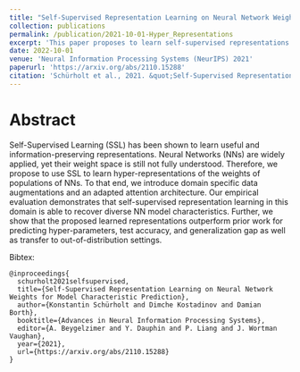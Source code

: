 ```yaml
---
title: "Self-Supervised Representation Learning on Neural Network Weights for Model Characteristic Prediction"
collection: publications
permalink: /publication/2021-10-01-Hyper_Representations
excerpt: 'This paper proposes to learn self-supervised representations of the weights of populations of NN models using novel data augmentations and an adapted transformer architecture.'
date: 2022-10-01
venue: 'Neural Information Processing Systems (NeurIPS) 2021'
paperurl: 'https://arxiv.org/abs/2110.15288'
citation: 'Schürholt et al., 2021. &quot;Self-Supervised Representation Learning on Neural Network Weights for Model Characteristic Prediction.&quot; <i>NeurIPS</i> 2021.'
---
```


Abstract 
=====

Self-Supervised Learning (SSL) has been shown to learn useful and information-preserving representations. Neural Networks (NNs) are widely applied, yet their weight space is still not fully understood. Therefore, we propose to use SSL to learn hyper-representations of the weights of populations of NNs. To that end, we introduce domain specific data augmentations and an adapted attention architecture. Our empirical evaluation demonstrates that self-supervised representation learning in this domain is able to recover diverse NN model characteristics. Further, we show that the proposed learned representations outperform prior work for predicting hyper-parameters, test accuracy, and generalization gap as well as transfer to out-of-distribution settings. 

Bibtex:  
```
@inproceedings{  
  schurholt2021selfsupervised,    
  title={Self-Supervised Representation Learning on Neural Network Weights for Model Characteristic Prediction},    
  author={Konstantin Schürholt and Dimche Kostadinov and Damian Borth},    
  booktitle={Advances in Neural Information Processing Systems},    
  editor={A. Beygelzimer and Y. Dauphin and P. Liang and J. Wortman Vaughan},    
  year={2021},    
  url={https://arxiv.org/abs/2110.15288}    
}  
```
